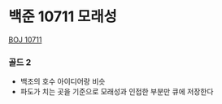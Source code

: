 # 백준 10711 모래성

[BOJ 10711](https://www.acmicpc.net/problem/10711)

### 골드 2

- 백조의 호수 아이디어랑 비슷
- 파도가 치는 곳을 기준으로 모래성과 인접한 부분만 큐에 저장한다
